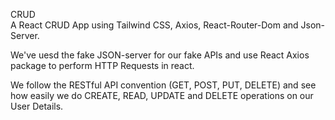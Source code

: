 CRUD <br/>
A React CRUD App using Tailwind CSS, Axios, React-Router-Dom and Json-Server.

We've uesd the fake JSON-server for our fake APIs and use React Axios package to perform HTTP Requests in react.

We follow the RESTful API convention (GET, POST, PUT, DELETE) and see how easily we do CREATE, READ, UPDATE and DELETE operations on our User Details.
